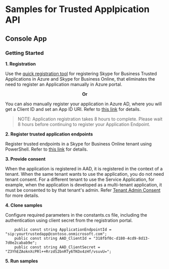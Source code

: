 # Samples for Trusted Applpication API

## Console App 

### Getting Started
 
**1. Registration**

Use the [quick registration tool](https://skypeappregistration.azurewebsites.net) for 
registering Skype for Business Trusted Applications in Azure 
and Skype for Business Online, that eliminates the need to 
register an Application manually in Azure portal.

<center><b>Or</b></center>
 
 You can also manually register your application in Azure AD, where you will get a Client ID and set an App ID URI. Refer to [this link](https://skypedevtap.visualstudio.com/_git/Trusted%20App%20API%20Documentation?path=%2FTrusted_Application_API%2FRegistrationInAzureActiveDirectory.md&version=GBmaster&createIfNew=true&_a=contents) for details.
 
  >NOTE: Application registration takes 8 hours to complete.  Please wait 8 hours before continuing to register your Application Endpoint.
 
**2. Register trusted application endpoints**
 
Register trusted endpoints in a Skype for Business Online tenant using PowerShell. Refer to [this link](https://skypedevtap.visualstudio.com/_git/Trusted%20App%20API%20Documentation?path=%2FTrusted_Application_API%2FTrustedApplicationEndpoint.md&version=GBmaster&createIfNew=true&_a=contents) for details.
 
**3. Provide consent**

When the application is registered in AAD, it is registered in the context of a tenant. When the same tenant wants to use the application, you do not need tenant consent.
For a different tenant to use the Service Application, for example, when the application is developed as a multi-tenant application, it must be consented to by that tenant's admin. Refer [Tenant Admin Consent](./TenantAdminConsent.md) for more details.

 
**4. Clone samples** 

Configure required parameters in the constants.cs file, including the authentication using client secret from the registration portal.
 
        public const string ApplicationEndpointId = "sip:yourtrustedapp@contoso.onmicrosoft.com";
        public const string AAD_ClientId = "318fbf0c-d180-4cd9-8d13-7d0e2cabab9e";
        public const string AAD_ClientSecret = "Z3YhEZAoknXcPRl++RrzdS2bnRTy6TKOx4zHf/vsuvU=";
 
**5. Run samples**
